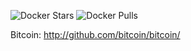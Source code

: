 ![Docker Stars](https://img.shields.io/docker/stars/exodusmovement/bitcoind.svg?style=flat-square)
![Docker Pulls](https://img.shields.io/docker/pulls/exodusmovement/bitcoind.svg?style=flat-square)

Bitcoin: http://github.com/bitcoin/bitcoin/

